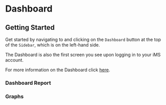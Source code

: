 # Dashboard

## Getting Started

Get started by navigating to and clicking on the `Dashboard` button at the top of the `Sidebar`, which is on the left-hand side.

The Dashboard is also the first screen you see upon logging in to your iMS account.

For more information on the Dashboard click [here][Dashboard].

[Dashboard]: /link/to/Actions "Link to Actions.md/###Dashboard"

### Dashboard Report



### Graphs


